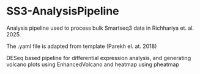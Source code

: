# SS3-AnalysisPipeline
Analysis pipeline used to process bulk Smartseq3 data in Richhariya et. al. 2025. 

The .yaml file is adapted from template (Parekh el. at. 2018)

DESeq based pipeline for differential expression analysis, and generating volcano plots using EnhancedVolcano and heatmap using pheatmap

